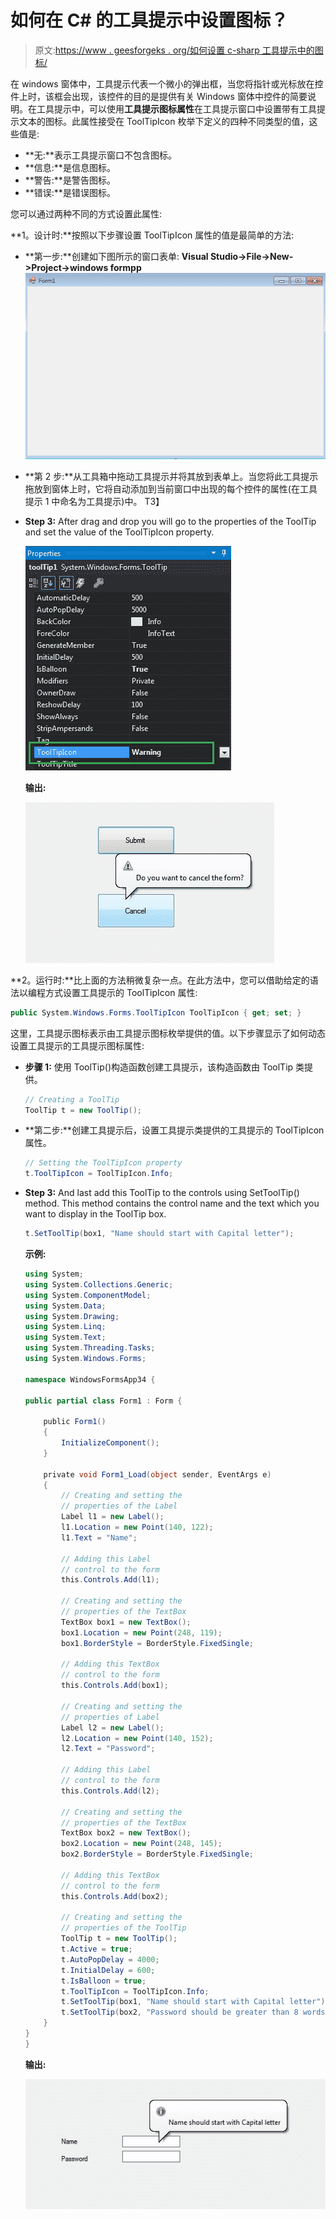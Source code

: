 # 如何在 C# 的工具提示中设置图标？

> 原文:[https://www . geesforgeks . org/如何设置 c-sharp 工具提示中的图标/](https://www.geeksforgeeks.org/how-to-set-icon-in-the-tooltip-in-c-sharp/)

在 windows 窗体中，工具提示代表一个微小的弹出框，当您将指针或光标放在控件上时，该框会出现，该控件的目的是提供有关 Windows 窗体中控件的简要说明。在工具提示中，可以使用**工具提示图标属性**在工具提示窗口中设置带有工具提示文本的图标。此属性接受在 ToolTipIcon 枚举下定义的四种不同类型的值，这些值是:

*   **无:**表示工具提示窗口不包含图标。
*   **信息:**是信息图标。
*   **警告:**是警告图标。
*   **错误:**是错误图标。

您可以通过两种不同的方式设置此属性:

**1。设计时:**按照以下步骤设置 ToolTipIcon 属性的值是最简单的方法:

*   **第一步:**创建如下图所示的窗口表单:
    **Visual Studio->File->New->Project->windows formpp**
    ![](img/de9202f1f4646167e60ea580d67273d9.png)
*   **第 2 步:**从工具箱中拖动工具提示并将其放到表单上。当您将此工具提示拖放到窗体上时，它将自动添加到当前窗口中出现的每个控件的属性(在工具提示 1 中命名为工具提示)中。
    T3】
*   **Step 3:** After drag and drop you will go to the properties of the ToolTip and set the value of the ToolTipIcon property.

    ![](img/1b3ac6e4dc7a961bb8b157dce179c09f.png)

    **输出:**

    ![](img/67e4993bee44113faa7d050c98ec7174.png)

**2。运行时:**比上面的方法稍微复杂一点。在此方法中，您可以借助给定的语法以编程方式设置工具提示的 ToolTipIcon 属性:

```cs
public System.Windows.Forms.ToolTipIcon ToolTipIcon { get; set; }
```

这里，工具提示图标表示由工具提示图标枚举提供的值。以下步骤显示了如何动态设置工具提示的工具提示图标属性:

*   **步骤 1:** 使用 ToolTip()构造函数创建工具提示，该构造函数由 ToolTip 类提供。

    ```cs
    // Creating a ToolTip
    ToolTip t = new ToolTip();

    ```

*   **第二步:**创建工具提示后，设置工具提示类提供的工具提示的 ToolTipIcon 属性。

    ```cs
    // Setting the ToolTipIcon property
    t.ToolTipIcon = ToolTipIcon.Info;

    ```

*   **Step 3:** And last add this ToolTip to the controls using SetToolTip() method. This method contains the control name and the text which you want to display in the ToolTip box.

    ```cs
    t.SetToolTip(box1, "Name should start with Capital letter");
    ```

    **示例:**

    ```cs
    using System;
    using System.Collections.Generic;
    using System.ComponentModel;
    using System.Data;
    using System.Drawing;
    using System.Linq;
    using System.Text;
    using System.Threading.Tasks;
    using System.Windows.Forms;

    namespace WindowsFormsApp34 {

    public partial class Form1 : Form {

        public Form1()
        {
            InitializeComponent();
        }

        private void Form1_Load(object sender, EventArgs e)
        {
            // Creating and setting the 
            // properties of the Label
            Label l1 = new Label();
            l1.Location = new Point(140, 122);
            l1.Text = "Name";

            // Adding this Label 
            // control to the form
            this.Controls.Add(l1);

            // Creating and setting the 
            // properties of the TextBox
            TextBox box1 = new TextBox();
            box1.Location = new Point(248, 119);
            box1.BorderStyle = BorderStyle.FixedSingle;

            // Adding this TextBox 
            // control to the form
            this.Controls.Add(box1);

            // Creating and setting the
            // properties of Label
            Label l2 = new Label();
            l2.Location = new Point(140, 152);
            l2.Text = "Password";

            // Adding this Label
            // control to the form
            this.Controls.Add(l2);

            // Creating and setting the 
            // properties of the TextBox
            TextBox box2 = new TextBox();
            box2.Location = new Point(248, 145);
            box2.BorderStyle = BorderStyle.FixedSingle;

            // Adding this TextBox 
            // control to the form
            this.Controls.Add(box2);

            // Creating and setting the
            // properties of the ToolTip
            ToolTip t = new ToolTip();
            t.Active = true;
            t.AutoPopDelay = 4000;
            t.InitialDelay = 600;
            t.IsBalloon = true;
            t.ToolTipIcon = ToolTipIcon.Info;
            t.SetToolTip(box1, "Name should start with Capital letter");
            t.SetToolTip(box2, "Password should be greater than 8 words");
        }
    }
    }
    ```

    **输出:**

    ![](img/f555a31c10edd456e3b706ddeafab659.png)